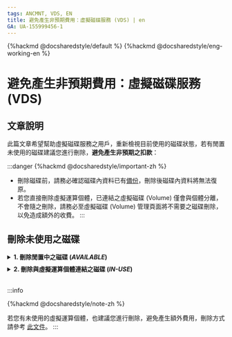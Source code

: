 ```yaml
---
tags: ANCMNT, VDS, EN
title: 避免產生非預期費用：虛擬磁碟服務 (VDS) | en
GA: UA-155999456-1
---
```


{%hackmd @docsharedstyle/default %}
{%hackmd @docsharedstyle/eng-working-en %}

# 避免產生非預期費用：虛擬磁碟服務 (VDS)

## 文章說明

此篇文章希望幫助虛擬磁碟服務之用戶，重新檢視目前使用的磁碟狀態，若有閒置未使用的磁碟建議您進行刪除，**避免產生非預期之扣款**：

:::danger
{%hackmd @docsharedstyle/important-zh %}

- 刪除磁碟前，請務必確認磁碟內資料已有[<ins>備份</ins>](https://man.twcc.ai/@twccdocs/r1DhqHdpN?type=view#Volume-%E5%BF%AB%E7%85%A7)，刪除後磁碟內資料將無法復原。
- 若您直接刪除虛擬運算個體，已連結之虛擬磁碟 (Volume) 僅會與個體分離，不會隨之刪除，請務必至虛擬磁碟 (Volume) 管理頁面將不需要之磁碟刪除，以免造成額外的收費。
:::

## 刪除未使用之磁碟

<details class="docspoiler">

<summary><b>1. 刪除閒置中之磁碟 (<i>AVAILABLE</i>) </b></summary>

<br>

若磁碟 **<ins>未</ins>** 與虛擬運算個體連結，將顯示 **`AVAILABLE`** 閒置狀態，確認資料已[<ins>備份</ins>](https://man.twcc.ai/@twccdocs/r1DhqHdpN?type=view#Volume-%E5%BF%AB%E7%85%A7)後，可直接進行刪除，步驟參考如下：

### Step 1. 進入虛擬磁碟服務

![](https://cos.twcc.ai/SYS-MANUAL/uploads/upload_4894b18e3bc0b29ddf8b875e4f03e986.png)


### Step 2. 刪除 `AVAILABLE` 之磁碟


- 勾選 **`AVAILABLE`** 之磁碟 > 點擊上方「**刪除**」按鈕; 或直接點擊右側 <i class="fa fa-ellipsis-v fa-20" aria-hidden="true"></i> 進行刪除。

![](https://cos.twcc.ai/SYS-MANUAL/uploads/upload_7d9c71e16d2c8645f65bc34b93aad9b4.png)

- 成功刪除後，磁碟將即自列表中消失，即不再扣款使用額度。

</details>


<!-- Space -->

<div style="height:8px"></div>

<!-- 2. start -->


<!-- 1 start -->

<details class="docspoiler">

<summary><b>2. 刪除與虛擬運算個體連結之磁碟 (<i>IN-USE</i>)</b></summary>

<br>

若磁碟 **<ins>已</ins>** 與虛擬運算個體連結，將顯示 **`IN-USE`** 使用中之狀態，確認資料已[<ins>備份</ins>](https://man.twcc.ai/@twccdocs/r1DhqHdpN?type=view#Volume-%E5%BF%AB%E7%85%A7)後，需先將磁碟與個體分離，才能進行刪除，步驟參考如下：

### Step 1. 進入虛擬磁碟服務

![](https://cos.twcc.ai/SYS-MANUAL/uploads/upload_181bf53ba6dba6cdeb50595fe7d3da60.png)


### Step 2. 點擊 `IN-USE` 之磁碟

![](https://cos.twcc.ai/SYS-MANUAL/uploads/upload_2e8acb6ca4ede032ceed6d1a065ca292.png)

進入 Volume 詳細資料頁後，可檢視已連結的個體與掛載路徑：

![](https://cos.twcc.ai/SYS-MANUAL/uploads/upload_fa6b4bf6ee5d1cec73d61a368b6d8eff.png)


### Step 4. 與虛擬運算個體分離

點擊上方「**分離**」按鈕，磁碟將與虛擬運算個體分離

![](https://cos.twcc.ai/SYS-MANUAL/uploads/upload_3d0843d71573503dec64b73821be3548.png)


### Step 5. 刪除磁碟

與個體分離後，磁碟狀態轉為 **`AVAILABLE`** 後，即可點擊上方「**刪除**」按鈕將磁碟刪除。

![](https://cos.twcc.ai/SYS-MANUAL/uploads/upload_4e995277444a74520f4defe695881bcb.png)

- 成功刪除後，磁碟將即自列表中消失，即不再扣款使用額度。

</details>


<br>


:::info

{%hackmd @docsharedstyle/note-zh %}

若您有未使用的虛擬運算個體，也建議您進行刪除，避免產生額外費用，刪除方式請參考 [<ins>此文件</ins>](https://man.twcc.ai/uaKL6SkBT9GePrMILRpomg?view#%E7%AE%A1%E7%90%86%E5%80%8B%E9%AB%94)。
:::
